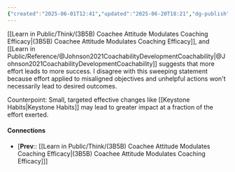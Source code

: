 ```yaml
---
{"created":"2025-06-01T12:41","updated":"2025-06-20T18:21","dg-publish":true,"dg-path":"Think/(3B5B2) Effort doesn't always lead to success.md","permalink":"/think/3-b5-b2-effort-doesn-t-always-lead-to-success/","dgPassFrontmatter":true,"noteIcon":"1"}
---
```


[[Learn in Public/Think/(3B5B) Coachee Attitude Modulates Coaching Efficacy\|(3B5B) Coachee Attitude Modulates Coaching Efficacy]], and [[Learn in Public/Reference/@Johnson2021CoachabilityDevelopmentCoachability\|@Johnson2021CoachabilityDevelopmentCoachability]] suggests that more effort leads to more success. I disagree with this sweeping statement because effort applied to misaligned objectives and unhelpful actions won't necessarily lead to desired outcomes. 

Counterpoint: Small, targeted effective changes like [[Keystone Habits\|Keystone Habits]] may lead to greater impact at a fraction of the effort exerted. 

#### Connections
- [**Prev**:: [[Learn in Public/Think/(3B5B) Coachee Attitude Modulates Coaching Efficacy\|(3B5B) Coachee Attitude Modulates Coaching Efficacy]]] 